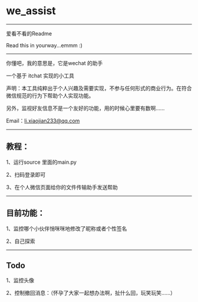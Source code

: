 # we_assist
------
爱看不看的Readme

Read this in yourway...emmm  :) 

------
你懂吧，我的意思是，它是wechat 的助手

一个基于 itchat 实现的小工具

声明：本工具纯粹出于个人兴趣及需要实现，不参与任何形式的商业行为。在符合微信规范的行为下帮助个人实现功能。

另外，监视好友信息不是一个友好的功能，用的时候心里要有数啊……

Email：li.xiaojian233@qq.com

------
## 教程：
1、运行source 里面的main.py

2、扫码登录即可

3、在个人微信页面给你的文件传输助手发送帮助



-------
## 目前功能：
1、监控哪个小伙伴悄咪咪地修改了昵称或者个性签名

2、自己探索


------
## Todo
1、监控头像

2、控制撤回消息：（怀孕了大家一起想办法啊，扯什么回，玩笑玩笑……）
